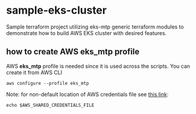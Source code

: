 # sample-eks-cluster

Sample terraform project utilizing eks-mtp generic terraform modules to demonstrate how to build AWS EKS cluster with desired features.

## how to create AWS eks_mtp profile

AWS **eks_mtp** profile is needed since it is used across the scripts. You can create it from AWS CLI

```
aws configure --profile eks_mtp
```

Note: for non-default location of AWS credentials file see [this link](https://docs.aws.amazon.com/sdkref/latest/guide/file-location.html):

```
echo $AWS_SHARED_CREDENTIALS_FILE
```
